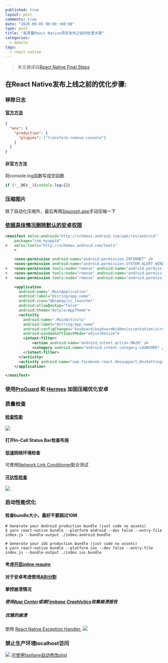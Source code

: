 ```yaml
---
published: true
layout: post
comments: true
date: "2020-09-05 00:00 +08:00"
type: post
title: "高质量React Native项目发布之前的检查步骤"
categories:
  - mobile
tags:
  - react native
---
```

> 本文摘译自[React Native Final Steps](https://shift.infinite.red/react-native-final-steps-691a01f9d895)

## 在React Native发布上线之前的优化步骤:

### 移除日志
#### [官方方法](https://reactnative.dev/docs/performance.html#using-consolelog-statements)
```json
{
  "env": {
    "production": {
      "plugins": ["transform-remove-console"]
    }
  }
}
```
#### 非官方方法
将console.log函数写成空函数
```javascript
if (!__DEV__){console.log={}}
```

### 压缩图片
除了自动化压缩外，最后再用[Squoosh.app](https://squoosh.app/)手动压缩一下

### [依据具体情况删除默认的安卓权限](https://reactnative.dev/docs/removing-default-permissions)
```xml
<manifest xmlns:android="http://schemas.android.com/apk/res/android"
    package="com.myappid"
+   xmlns:tools="http://schemas.android.com/tools"
    >

    <uses-permission android:name="android.permission.INTERNET" />
    <uses-permission android:name="android.permission.SYSTEM_ALERT_WINDOW" />
+   <uses-permission tools:node="remove" android:name="android.permission.READ_PHONE_STATE" />
+   <uses-permission tools:node="remove" android:name="android.permission.WRITE_EXTERNAL_STORAGE" />
+   <uses-permission tools:node="remove" android:name="android.permission.READ_EXTERNAL_STORAGE" />

    <application
      android:name=".MainApplication"
      android:label="@string/app_name"
      android:icon="@mipmap/ic_launcher"
      android:allowBackup="false"
      android:theme="@style/AppTheme">
      <activity
        android:name=".MainActivity"
        android:label="@string/app_name"
        android:configChanges="keyboard|keyboardHidden|orientation|screenSize"
        android:windowSoftInputMode="adjustResize">
        <intent-filter>
            <action android:name="android.intent.action.MAIN" />
            <category android:name="android.intent.category.LAUNCHER" />
        </intent-filter>
      </activity>
      <activity android:name="com.facebook.react.devsupport.DevSettingsActivity" />
    </application>

</manifest>
```

### 使用[ProGuard](https://reactnative.dev/docs/signed-apk-android#enabling-proguard-to-reduce-the-size-of-the-apk-optional) 和 [Hermes](https://reactnative.dev/docs/hermes#docsNav) 加固压缩优化安卓

### 质量检查

#### [检查性能](https://reactnative.dev/docs/performance)
![](https://reactnative.dev/docs/assets/PerfUtil.png)

#### 打开In-Call Status Bar检查布局

#### 低速网络环境检查
可使用[Network Link Conditioner](https://nshipster.com/network-link-conditioner/)配合测试

#### [可达性检查](https://reactnative.dev/docs/accessibility)
![](https://miro.medium.com/max/778/1*SW07Oqn5BZVWWSvdnlvXew.gif)

### 启动性能优化
#### 检查bundle大小，最好不要超过10M
```shell
# Generate your Android production bundle (just code no assets)
$ yarn react-native bundle --platform android --dev false --entry-file index.js --bundle-output ./index.android.bundle

# Generate your iOS production bundle (just code no assets)
$ yarn react-native bundle --platform ios --dev false --entry-file index.js --bundle-output ./index.ios.bundle
```

#### 考虑[开启inline require](https://reactnative.dev/docs/ram-bundles-inline-requires#configure-preloading-and-inline-requires)

#### 对于安卓考虑使用[ABI分割](https://proandroiddev.com/reducing-apk-size-by-using-abi-filters-and-apk-split-74a68a885f4e)

#### 掌控崩溃情况
##### 使用[App Center](https://appcenter.ms/)或者[Firebase Crashlytics](https://firebase.google.com/docs/crashlytics)收集崩溃报告

##### 优雅的崩溃
使用 [React Native Exception Handler.](https://github.com/a7ul/react-native-exception-handler)
![](https://github.com/master-atul/react-native-exception-handler/raw/master/screens/WITH_EH.gif)

### 禁止生产环境localhost访问
![](https://miro.medium.com/max/2000/1*AYzC6ucAA8umMk05tAt0eA.png)
[可使用fastlane自动修改plist](https://docs.fastlane.tools/actions/update_info_plist/)